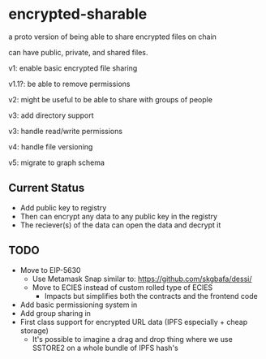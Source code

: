 # encrypted-sharable

a proto version of being able to share encrypted files on chain

can have public, private, and shared files.

v1: enable basic encrypted file sharing

v1.1?: be able to remove permissions

v2: might be useful to be able to share with groups of people

v3: add directory support

v3: handle read/write permissions

v4: handle file versioning

v5: migrate to graph schema

## Current Status

* Add public key to registry
* Then can encrypt any data to any public key in the registry
* The reciever(s) of the data can open the data and decrypt it

## TODO

* Move to EIP-5630
    * Use Metamask Snap similar to: https://github.com/skgbafa/dessi/
    * Move to ECIES instead of custom rolled type of ECIES
        * Impacts but simplifies both the contracts and the frontend code
* Add basic permissioning system in
* Add group sharing in
* First class support for encrypted URL data (IPFS especially + cheap storage)
    * It's possible to imagine a drag and drop thing where we use SSTORE2 on a whole bundle of IPFS hash's
